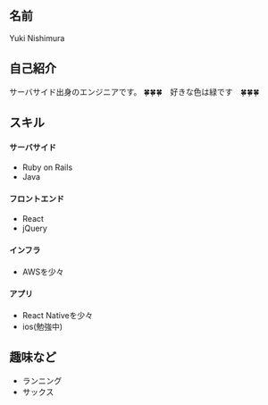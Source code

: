 ## 名前
Yuki Nishimura

## 自己紹介
サーバサイド出身のエンジニアです。
🍀🍀🍀　好きな色は緑です　🍀🍀🍀

## スキル
#### サーバサイド
- Ruby on Rails
- Java

#### フロントエンド
- React
- jQuery

#### インフラ
- AWSを少々

#### アプリ
- React Nativeを少々
- ios(勉強中)

## 趣味など
- ランニング
- サックス
